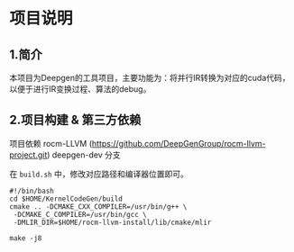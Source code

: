 # 项目说明

## 1.简介

本项目为Deepgen的工具项目，主要功能为：将并行IR转换为对应的cuda代码，以便于进行IR变换过程、算法的debug。

## 2.项目构建 & 第三方依赖
项目依赖 rocm-LLVM (https://github.com/DeepGenGroup/rocm-llvm-project.git)  deepgen-dev 分支

在 `build.sh` 中，修改对应路径和编译器位置即可。

```shell
#!/bin/bash
cd $HOME/KernelCodeGen/build
cmake .. -DCMAKE_CXX_COMPILER=/usr/bin/g++ \
 -DCMAKE_C_COMPILER=/usr/bin/gcc \
 -DMLIR_DIR=$HOME/rocm-llvm-install/lib/cmake/mlir 
 
make -j8

```
